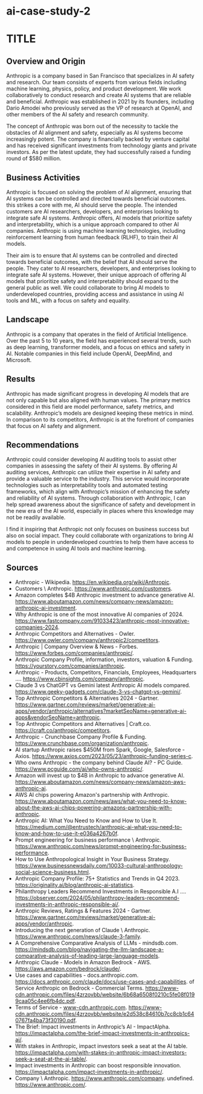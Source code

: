 # ai-case-study-2
# TITLE

## Overview and Origin

Anthropic is a company based in San Francisco that specializes in AI safety and research. Our team consists of experts from various fields including machine learning, physics, policy, and product development. We work collaboratively to conduct research and create AI systems that are reliable and beneficial. Anthropic was established in 2021 by its founders, including Dario Amodei who previously served as the VP of research at OpenAI, and other members of the AI safety and research community.

The concept of Anthropic was born out of the necessity to tackle the obstacles of AI alignment and safety, especially as AI systems become increasingly potent. The company is financially backed by venture capital and has received significant investments from technology giants and private investors. As per the latest update, they had successfully raised a funding round of $580 million.

## Business Activities

Anthropic is focused on solving the problem of AI alignment, ensuring that AI systems can be controlled and directed towards beneficial outcomes. this strikes a core with me, AI should serve the people. The intended customers are AI researchers, developers, and enterprises looking to integrate safe AI systems. Anthropic offers, AI models that prioritize safety and interpretability, which is a unique approach compared to other AI companies. Anthropic is using machine learning technologies, including reinforcement learning from human feedback (RLHF), to train their AI models.

Their aim is to ensure that AI systems can be controlled and directed towards beneficial outcomes, with the belief that AI should serve the people. They cater to AI researchers, developers, and enterprises looking to integrate safe AI systems. However, their unique approach of offering AI models that prioritize safety and interpretability should expand to the general public as well. We could collaborate to bring AI models to underdeveloped countries, providing access and assistance in using AI tools and ML, with a focus on safety and equality.

## Landscape

Anthropic is a company that operates in the field of Artificial Intelligence. Over the past 5 to 10 years, the field has experienced several trends, such as deep learning, transformer models, and a focus on ethics and safety in AI. Notable companies in this field include OpenAI, DeepMind, and Microsoft.

## Results

Anthropic has made significant progress in developing AI models that are not only capable but also aligned with human values. The primary metrics considered in this field are model performance, safety metrics, and scalability. Anthropic’s models are designed keeping these metrics in mind. In comparison to its competitors, Anthropic is at the forefront of companies that focus on AI safety and alignment.

## Recommendations

Anthropic could consider developing AI auditing tools to assist other companies in assessing the safety of their AI systems. By offering AI auditing services, Anthropic can utilize their expertise in AI safety and provide a valuable service to the industry. This service would incorporate technologies such as interpretability tools and automated testing frameworks, which align with Anthropic’s mission of enhancing the safety and reliability of AI systems. Through collaboration with Anthropic, I can help spread awareness about the significance of safety and development in the new era of the AI world, especially in places where this knowledge may not be readily available.

I find it inspiring that Anthropic not only focuses on business success but also on social impact. They could collaborate with organizations to bring AI models to people in underdeveloped countries to help them have access to and competence in using AI tools and machine learning. 

## Sources

* Anthropic - Wikipedia. https://en.wikipedia.org/wiki/Anthropic.
* Customers \ Anthropic. https://www.anthropic.com/customers.
* Amazon completes $4B Anthropic investment to advance generative AI. https://www.aboutamazon.com/news/company-news/amazon-anthropic-ai-investment.
* Why Anthropic is one of the most innovative AI companies of 2024. https://www.fastcompany.com/91033423/anthropic-most-innovative-companies-2024.
* Anthropic Competitors and Alternatives - Owler. https://www.owler.com/company/anthropic2/competitors.
* Anthropic | Company Overview & News - Forbes. https://www.forbes.com/companies/anthropic/.
* Anthropic Company Profile, information, investors, valuation & Funding. https://yourstory.com/companies/anthropic.
* Anthropic - Products, Competitors, Financials, Employees, Headquarters .... https://www.cbinsights.com/company/anthropic.
* Claude 3 vs ChatGPT vs Gemini latest Anthropic AI models compared. https://www.geeky-gadgets.com/claude-3-vs-chatgpt-vs-gemini/.
* Top Anthropic Competitors & Alternatives 2024 - Gartner. https://www.gartner.com/reviews/market/generative-ai-apps/vendor/anthropic/alternatives?marketSeoName=generative-ai-apps&vendorSeoName=anthropic.
* Top Anthropic Competitors and Alternatives | Craft.co. https://craft.co/anthropic/competitors.
* Anthropic - Crunchbase Company Profile & Funding. https://www.crunchbase.com/organization/anthropic.
* AI startup Anthropic raises $450M from Spark, Google, Salesforce - Axios. https://www.axios.com/2023/05/23/anthropic-funding-series-c.
* Who owns Anthropic - the company behind Claude AI? - PC Guide. https://www.pcguide.com/ai/who-owns-anthropic/.
* Amazon will invest up to $4B in Anthropic to advance generative AI. https://www.aboutamazon.com/news/company-news/amazon-aws-anthropic-ai.
* AWS AI chips powering Amazon's partnership with Anthropic. https://www.aboutamazon.com/news/aws/what-you-need-to-know-about-the-aws-ai-chips-powering-amazons-partnership-with-anthropic.
* Anthropic AI: What You Need to Know and How to Use It. https://medium.com/@entrustech/anthropic-ai-what-you-need-to-know-and-how-to-use-it-e036a4267b0f.
* Prompt engineering for business performance \ Anthropic. https://www.anthropic.com/news/prompt-engineering-for-business-performance.
* How to Use Anthropological Insight in Your Business Strategy. https://www.businessnewsdaily.com/10033-cultural-anthropology-social-science-business.html.
* Anthropic Company Profile: 75+ Statistics and Trends in Q4 2023. https://originality.ai/blog/anthropic-ai-statistics.
* Philanthropy Leaders Recommend Investments in Responsible A.I .... https://observer.com/2024/05/philanthropy-leaders-recommend-investments-in-anthropic-responsible-ai/.
* Anthropic Reviews, Ratings & Features 2024 - Gartner. https://www.gartner.com/reviews/market/generative-ai-apps/vendor/anthropic.
* Introducing the next generation of Claude \ Anthropic. https://www.anthropic.com/news/claude-3-family.
* A Comprehensive Comparative Analysis of LLMs - mindsdb.com. https://mindsdb.com/blog/navigating-the-llm-landscape-a-comparative-analysis-of-leading-large-language-models.
* Anthropic Claude - Models in Amazon Bedrock - AWS. https://aws.amazon.com/bedrock/claude/.
* Use cases and capabilities - docs.anthropic.com. https://docs.anthropic.com/claude/docs/use-cases-and-capabilities.
of Service Anthropic on Bedrock - Commercial Terms. https://www-cdn.anthropic.com/files/4zrzovbb/website/6b68a6508f0210c5fe08f0199caa05c4ee6fb4dc.pdf.
* Terms of Service - www-cdn.anthropic.com. https://www-cdn.anthropic.com/files/4zrzovbb/website/e2d538c84610b7cc8cb1c640767fa4ba73f30190.pdf.
* The Brief: Impact investments in Anthropic’s AI - ImpactAlpha. https://impactalpha.com/the-brief-impact-investments-in-anthropics-ai/.
* With stakes in Anthropic, impact investors seek a seat at the AI table. https://impactalpha.com/with-stakes-in-anthropic-impact-investors-seek-a-seat-at-the-ai-table/.
* Impact investments in Anthropic can boost responsible innovation. https://impactalpha.com/impact-investments-in-anthropic/.
* Company \ Anthropic. https://www.anthropic.com/company.
undefined. https://www.anthropic.com/.

